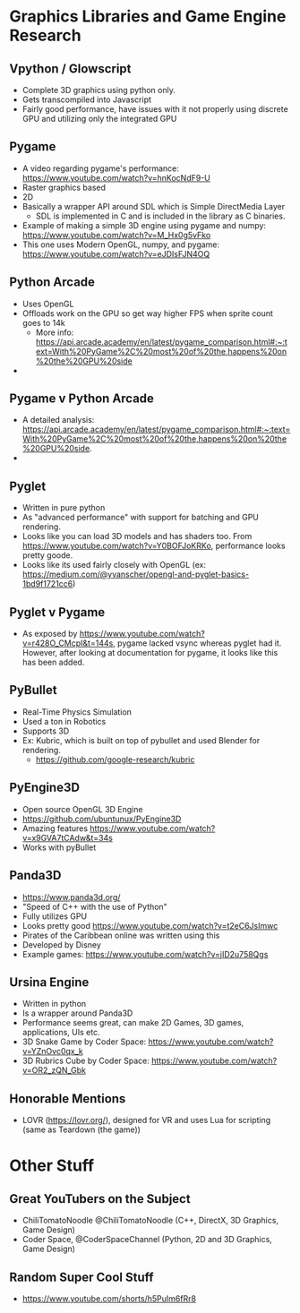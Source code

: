 # Graphics Libraries and Game Engine Research

## Vpython / Glowscript
- Complete 3D graphics using python only.
- Gets transcompiled into Javascript
- Fairly good performance, have issues with it not properly using discrete GPU and utilizing only the integrated GPU

## Pygame

- A video regarding pygame's performance: https://www.youtube.com/watch?v=hnKocNdF9-U
- Raster graphics based
- 2D
- Basically a wrapper API around SDL which is Simple DirectMedia Layer
    - SDL is implemented in C and is included in the library as C binaries.
- Example of making a simple 3D engine using pygame and numpy: https://www.youtube.com/watch?v=M_Hx0g5vFko
- This one uses Modern OpenGL, numpy, and pygame: https://www.youtube.com/watch?v=eJDIsFJN4OQ


## Python Arcade
- Uses OpenGL
- Offloads work on the GPU so get way higher FPS when sprite count goes to 14k
    - More info: https://api.arcade.academy/en/latest/pygame_comparison.html#:~:text=With%20PyGame%2C%20most%20of%20the,happens%20on%20the%20GPU%20side
- 

## Pygame v Python Arcade
- A detailed analysis: https://api.arcade.academy/en/latest/pygame_comparison.html#:~:text=With%20PyGame%2C%20most%20of%20the,happens%20on%20the%20GPU%20side.
- 


## Pyglet
- Written in pure python
- As "advanced performance" with support for batching and GPU rendering.
- Looks like you can load 3D models and has shaders too. From https://www.youtube.com/watch?v=Y0BOFJoKRKo, performance looks pretty goode. 
- Looks like its used fairly closely with OpenGL (ex: https://medium.com/@yvanscher/opengl-and-pyglet-basics-1bd9f1721cc6)


## Pyglet v Pygame
- As exposed by https://www.youtube.com/watch?v=r428O_CMcpI&t=144s, pygame lacked vsync whereas pyglet had it. However, after looking at documentation for pygame, it looks like this has been added.


## PyBullet
- Real-Time Physics Simulation
- Used a ton in Robotics
- Supports 3D
- Ex: Kubric, which is built on top of pybullet and used Blender for rendering.
  - https://github.com/google-research/kubric

## PyEngine3D
- Open source OpenGL 3D Engine
- https://github.com/ubuntunux/PyEngine3D
- Amazing features https://www.youtube.com/watch?v=x9GVA7tCAdw&t=34s
- Works with pyBullet

## Panda3D
- https://www.panda3d.org/
- "Speed of C++ with the use of Python"
- Fully utilizes GPU
- Looks pretty good https://www.youtube.com/watch?v=t2eC6JsImwc
- Pirates of the Caribbean online was written using this
- Developed by Disney
- Example games: https://www.youtube.com/watch?v=jID2u758Qgs

## Ursina Engine
- Written in python
- Is a wrapper around Panda3D
- Performance seems great, can make 2D Games, 3D games, applications, UIs etc. 
- 3D Snake Game by Coder Space: https://www.youtube.com/watch?v=YZnOvc0qx_k
- 3D Rubrics Cube by Coder Space: https://www.youtube.com/watch?v=OR2_zQN_Gbk

## Honorable Mentions
- LOVR (https://lovr.org/), designed for VR and uses Lua for scripting (same as Teardown (the game))

# Other Stuff

## Great YouTubers on the Subject
- ChiliTomatoNoodle @ChiliTomatoNoodle (C++, DirectX, 3D Graphics, Game Design)
- Coder Space, @CoderSpaceChannel (Python, 2D and 3D Graphics, Game Design)

## Random Super Cool Stuff
- https://www.youtube.com/shorts/h5PuIm6fRr8